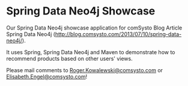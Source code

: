 Spring Data Neo4j Showcase
========

Our Spring Data Neo4j showcase application for comSysto Blog Article Spring Data Neo4j (http://blog.comsysto.com/2013/07/10/spring-data-neo4j/).

It uses Spring, Spring Data Neo4j and Maven to demonstrate how to recommend products based on other users' views.

Please mail comments to Roger.Kowalewski@comsysto.com or Elisabeth.Engel@comsysto.com!
